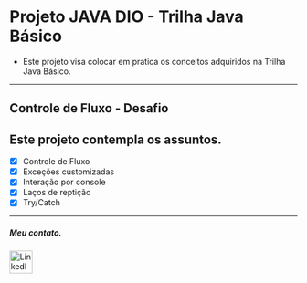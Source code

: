 # Projeto JAVA DIO - Trilha Java Básico

- Este projeto visa colocar em pratica os conceitos adquiridos na Trilha Java Básico.

---
## Controle de Fluxo - Desafio

## Este projeto contempla os assuntos.

- [x] Controle de Fluxo
- [x] Exceções customizadas
- [x] Interação por console
- [x] Laços de reptição
- [x] Try/Catch
---

##### Meu contato.

<a href="https://www.linkedin.com/in/sandro-a-desa" target="_blank"> 
  <img src="https://upload.wikimedia.org/wikipedia/commons/c/ca/LinkedIn_logo_initials.png" alt="LinkedIn" width="40"/>
</a>
